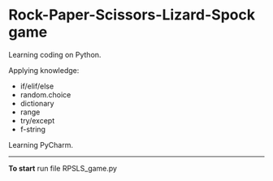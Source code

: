 # Rock-Paper-Scissors-Lizard-Spock game


Learning coding on Python.

Applying knowledge:
- if/elif/else 
- random.choice
- dictionary
- range
- try/except
- f-string

Learning PyCharm.

------------------
**To start** run file RPSLS_game.py